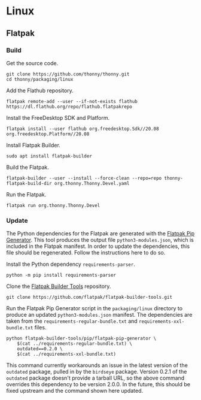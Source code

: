 # Linux

## Flatpak

### Build

Get the source code.

    git clone https://github.com/thonny/thonny.git
    cd thonny/packaging/linux

Add the Flathub repository.

    flatpak remote-add --user --if-not-exists flathub https://dl.flathub.org/repo/flathub.flatpakrepo

Install the FreeDesktop SDK and Platform.

    flatpak install --user flathub org.freedesktop.Sdk//20.08 org.freedesktop.Platform//20.08

Install Flatpak Builder.

    sudo apt install flatpak-builder

Build the Flatpak.

    flatpak-builder --user --install --force-clean --repo=repo thonny-flatpak-build-dir org.thonny.Thonny.Devel.yaml

Run the Flatpak.

    flatpak run org.thonny.Thonny.Devel

### Update

The Python dependencies for the Flatpak are generated with the [Flatpak Pip Generator](https://github.com/flatpak/flatpak-builder-tools/tree/master/pip).
This tool produces the output file `python3-modules.json`, which is included in the Flatpak manifest.
In order to update the dependencies, this file should be regenerated.
Follow the instructions here to do so.

Install the Python dependency `requirements-parser`.

    python -m pip install requirements-parser

Clone the [Flatpak Builder Tools](https://github.com/flatpak/flatpak-builder-tools) repository.

    git clone https://github.com/flatpak/flatpak-builder-tools.git

Run the Flatpak Pip Generator script in the `packaging/linux` directory to produce an updated `python3-modules.json` manifest.
The dependencies are taken from the `requirements-regular-bundle.txt` and `requirements-xxl-bundle.txt` files.

    python flatpak-builder-tools/pip/flatpak-pip-generator \
        $(cat ../requirements-regular-bundle.txt) \
        outdated==0.2.0 \
        $(cat ../requirements-xxl-bundle.txt)

This command currently workarounds an issue in the latest version of the `outdated` package, pulled in by the `birdseye` package.
Version 0.2.1 of the `outdated` package doesn't provide a tarball URL, so the above command overrides this dependency to be version 2.0.0.
In the future, this should be fixed upstream and the command shown here updated.
